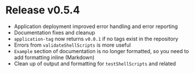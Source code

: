 # Release v0.5.4

- Application deployment improved error handling and error reporting
- Documentation fixes and cleanup
- `application-tag` now returns `v0.0.1` if no tags exist in the repository
- Errors from `validateShellScripts` is more useful
- `Example` section of documentation is no longer formatted, so you need to add formatting inline (Markdown)
- Clean up of output and formatting for `testShellScripts` and related